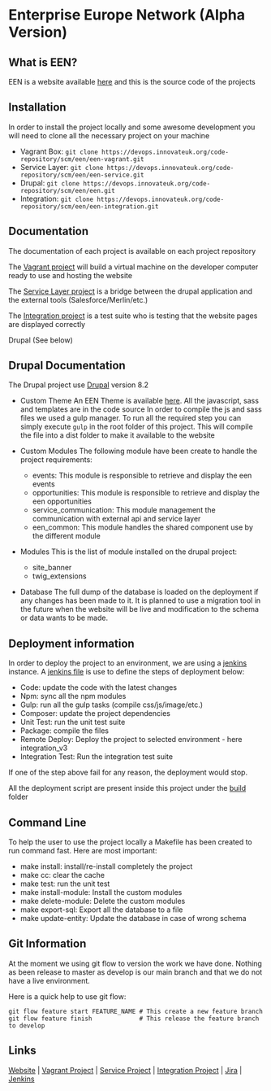 # Enterprise Europe Network (Alpha Version)

What is EEN?
------------

EEN is a website available [here][1] and this is the source code of the projects

Installation
------------

In order to install the project locally and some awesome development you will need to clone all the necessary project on your machine

- Vagrant Box: ``git clone https://devops.innovateuk.org/code-repository/scm/een/een-vagrant.git``
- Service Layer: ``git clone https://devops.innovateuk.org/code-repository/scm/een/een-service.git``
- Drupal: ``git clone https://devops.innovateuk.org/code-repository/scm/een/een.git``
- Integration: ``git clone https://devops.innovateuk.org/code-repository/scm/een/een-integration.git``

Documentation
-------------

The documentation of each project is available on each project repository


The [Vagrant project][2] will build a virtual machine on the developer computer ready to use and hosting the website


The [Service Layer project][3] is a bridge between the drupal application and the external tools (Salesforce/Merlin/etc.)

The [Integration project][4] is a test suite who is testing that the website pages are displayed correctly

Drupal (See below)


Drupal Documentation
--------------------

The Drupal project use [Drupal][9] version 8.2

* Custom Theme
An EEN Theme is available [here][10].
All the javascript, sass and templates are in the code source
In order to compile the js and sass files we used a gulp manager.
To run all the required step you can simply execute ``gulp`` in the root folder of this project.
This will compile the file into a dist folder to make it available to the website

* Custom Modules
The following module have been create to handle the project requirements:
    - events: This module is responsible to retrieve and display the een events
    - opportunities: This module is responsible to retrieve and display the een opportunities
    - service_communication: This module management the communication with external api and service layer
    - een_common: This module handles the shared component use by the different module

* Modules
This is the list of module installed on the drupal project:
    - site_banner
    - twig_extensions

* Database
The full dump of the database is loaded on the deployment if any changes has been made to it.
It is planned to use a migration tool in the future when the website will be live and modification to the schema or data wants to be made.

Deployment information
----------------------

In order to deploy the project to an environment, we are using a [jenkins][6] instance.
A [jenkins file][7] is use to define the steps of deployment below:
- Code: update the code with the latest changes
- Npm: sync all the npm modules
- Gulp: run all the gulp tasks (compile css/js/image/etc.)
- Composer: update the project dependencies
- Unit Test: run the unit test suite
- Package: compile the files
- Remote Deploy: Deploy the project to selected environment - here integration_v3
- Integration Test: Run the integration test suite

If one of the step above fail for any reason, the deployment would stop.

All the deployment script are present inside this project under the [build][8] folder


Command Line
------------

To help the user to use the project locally a Makefile has been created to run command fast.
Here are most important:
- make install: install/re-install completely the project
- make cc: clear the cache
- make test: run the unit test
- make install-module: Install the custom modules
- make delete-module: Delete the custom modules
- make export-sql: Export all the database to a file
- make update-entity: Update the database in case of wrong schema

Git Information
---------------

At the moment we using git flow to version the work we have done.
Nothing as been release to master as develop is our main branch and that we do not have a live environment.

Here is a quick help to use git flow:
```
git flow feature start FEATURE_NAME # This create a new feature branch
git flow feature finish             # This release the feature branch to develop
```

Links
-----

[Website][1] |
[Vagrant Project][2] | 
[Service Project][3] | 
[Integration Project][4] | 
[Jira][5] | 
[Jenkins][6]

[1]: https://een.int.aerian.com
[2]: https://devops.innovateuk.org/code-repository/projects/EEN/repos/een-vagrant/browse?at=refs%2Fheads%2Fdevelop
[3]: https://devops.innovateuk.org/code-repository/projects/EEN/repos/een-service/browse?at=refs%2Fheads%2Fdevelop
[4]: https://devops.innovateuk.org/code-repository/projects/EEN/repos/een-integration-tests/browse?at=refs%2Fheads%2Fdevelop
[5]: https://devops.innovateuk.org/issue-tracking/secure/Dashboard.jspa
[6]: https://jenkins.aerian.com/view/een/
[7]: https://devops.innovateuk.org/code-repository/projects/EEN/repos/een-webapp/browse/Jenkinsfile?at=refs%2Fheads%2Fdevelop
[8]: https://devops.innovateuk.org/code-repository/projects/EEN/repos/een-webapp/browse/build?at=refs%2Fheads%2Fdevelop
[9]: https://www.drupal.org/
[10]: https://devops.innovateuk.org/code-repository/projects/EEN/repos/een-webapp/browse/drupal/themes/custom/een?at=refs%2Fheads%2Fdevelop
